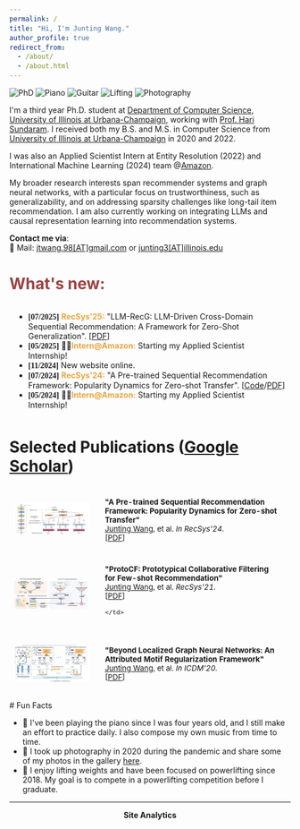 ```yaml
---
permalink: /
title: "Hi, I'm Junting Wang."
author_profile: true
redirect_from: 
  - /about/
  - /about.html
---
```

![PhD](https://img.shields.io/badge/Ph.D.-UIUC%20(2022--Now)-brightgreen?color=181717&labelColor=blueviolet)
![Piano](https://img.shields.io/badge/Piano-(2002--Now)-brightgreen?color=181717&labelColor=blue)
![Guitar](https://img.shields.io/badge/Guitar-(2015--Now)-brightgreen?color=181717&labelColor=blue)
![Lifting](https://img.shields.io/badge/Lifting-(2016--Now)-brightgreen?color=181717&labelColor=blue)
![Photography](https://img.shields.io/badge/Photography-(2020--Now)-brightgreen?color=181717&labelColor=blue)

I'm a third year Ph.D. student at [Department of Computer Science](https://cs.illinois.edu/), [University of Illinois at Urbana-Champaign](https://illinois.edu/), working with [Prof. Hari Sundaram](https://sundaram.cs.illinois.edu/). 
I received both my B.S. and M.S. in Computer Science from [University of Illinois at Urbana-Champaign](https://illinois.edu/) in 2020 and 2022.

I was also an Applied Scientist Intern at Entity Resolution (2022) and International Machine Learning (2024) team @[Amazon](https://www.amazon.com/).
 
My broader research interests span recommender systems and graph neural networks, with a particular focus on trustworthiness, such as generalizability, and on addressing sparsity challenges like long-tail item recommendation. I am also currently working on integrating LLMs and causal representation learning into recommendation systems.

 <!-- My broader research interests include recommender systems and graph neural networks, with a particular focus on the challenges of **<u>sparsity</u>** in these systems, such as long-tail item recommendation. Currently, I'm also exploring LLM-enhanced recommendation systems and causal representation learning. . -->

**Contact me via**:  
📧 Mail: [jtwang.98[AT]gmail.com](mailto:jtwang.98@gmail.com) or [junting3[AT]illinois.edu](mailto:junting3@illinois.edu)

<h1 style="color: rgb(155, 65, 65);">What's new:</h1>

<!-- <div style="height: 300px; overflow: auto; border: 1px solid #ccc; margin: 10px;"> -->
<div style="height: 200px; overflow: auto ; margin: 10px;">
<ul>
  <li><strong style="font-family: Consolas;">[07/2025]</strong> <b style="color: rgb(231, 165, 65);">RecSys'25:</b> "LLM-RecG: LLM-Driven Cross-Domain Sequential Recommendation: A
Framework for Zero-Shot Generalization". [<a href="https://dl.acm.org/doi/pdf/10.1145/3705328.3748077">PDF</a>]</li>
  <li><strong style="font-family: Consolas;">[05/2025]</strong> 🧑‍💻<b style="color: rgb(231, 165, 65);">Intern@Amazon:</b> Starting my Applied Scientist Internship!</li>
  <li><strong style="font-family: Consolas;">[11/2024]</strong> New website online.</li>
  <li><strong style="font-family: Consolas;">[07/2024]</strong> <b style="color: rgb(231, 165, 65);">RecSys'24:</b> "A Pre-trained Sequential Recommendation Framework: Popularity Dynamics for Zero-shot Transfer". [<a href="https://github.com/CrowdDynamicsLab/preprec">Code</a>/<a href="https://arxiv.org/pdf/2401.01497">PDF</a>]</li>
  <li><strong style="font-family: Consolas;">[05/2024]</strong> 🧑‍💻<b style="color: rgb(231, 165, 65);">Intern@Amazon:</b> Starting my Applied Scientist Internship!</li>
</ul>
</div>

# Selected Publications ([Google Scholar](https://scholar.google.com/citations?user=YogdvtkAAAAJ&hl=en))

<table style="width:100%;border:None;border-spacing:0px;border-collapse:separate;margin-right:0;margin-left:0;font-size:0.95em;">
  <tr>
    <td style="padding:8px;width:30%;vertical-align:middle;border:none;">
      <a href="images/preprec.png">
      <img src='images/preprec.png' width="300">
      </a>
    </td>
    <td style="padding:20px;width:70%;vertical-align:middle;border-right:none;border:none;">
      <b>"A Pre-trained Sequential Recommendation Framework: Popularity Dynamics for Zero-shot Transfer"</b>
      <br>
      <u>Junting Wang</u>, et al. <i>In RecSys'24</i>. 
      <br>
      [<a href="https://arxiv.org/pdf/2401.01497">PDF</a>]
    </td>
  </tr>

  <tr>
    <td style="padding:8px;width:30%;vertical-align:middle;border:none;">
      <a href="images/protocf.png">
      <img src='images/protocf.png' width="300">
      </a>
    </td>
    <td style="padding:20px;width:70%;vertical-align:middle;border-right:none;border:none;">
      <b>"ProtoCF: Prototypical Collaborative Filtering for Few-shot
Recommendation"</b>
      <br>
      <u>Junting Wang</u>, et al. <i>RecSys'21</i>. 
      <br>
      [<a href="https://sundaram.cs.illinois.edu/pubs/2021/2021_sankar_protoCF.pdf">PDF</a>]

    </td>
  </tr>

  <tr>
    <td style="padding:8px;width:30%;vertical-align:middle;border:none;">
      <a href="images/infomotif.png">
      <img src='images/infomotif.png' width="300">
      </a>
    </td>
    <td style="padding:20px;width:70%;vertical-align:middle;border-right:none;border:none;">
      <b>"Beyond Localized Graph Neural Networks: An
Attributed Motif Regularization Framework"</b>
      <br>
      <u>Junting Wang</u>, et al. 
      <i>In ICDM'20.</i>
      <br>
      [<a href="https://arxiv.org/pdf/2009.05197">PDF</a>]
    </td>
  </tr>
  
</table>
# Fun Facts


- 🎹 I've been playing the piano since I was four years old, and I still make an effort to practice daily. I also compose my own music from time to time.
- 📸 I took up photography in 2020 during the pandemic and share some of my photos in the gallery [here](https://junting-wang.com/gallery/).
- 💪 I enjoy lifting weights and have been focused on powerlifting since 2018. My goal is to compete in a powerlifting competition before I graduate.

--------

<center><b>Site Analytics</b></center>
<script type='text/javascript' id='clustrmaps' src='//cdn.clustrmaps.com/map_v2.js?cl=686464&w=500&t=n&d=eGQPrFXYzbXG4nYZmuWR1O1GRH04Evw_AqG9f-N-GpY&co=fefefe&cmo=3acc3a&cmn=ff5353&ct=ffffff'></script>